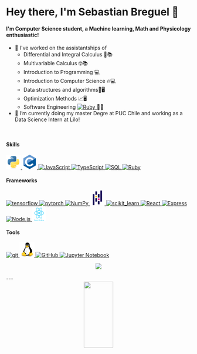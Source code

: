 # Hey there, I'm Sebastian Breguel 👋

<h4> I'm Computer Science student, a Machine learning, Math and Physicology enthusiastic! </h4>

- 🔭 I've worked on the assistantships of
  - Differential and Integral Calculus 📝📚
  - Multivariable Calculus 🤓📚
  - Introduction to Programming 💻
  - Introduction to Computer Science 🔥💻
  - Data structures and algorithms🧠🖥️
  - Optimization Methods 📈🖥
  - Software Engineering [![Ruby](https://cdn.emojidex.com/emoji/mdpi/Ruby.png "Ruby") ](https://www.ruby-lang.org) 👨‍💻
- 🌱 I’m currently doing my master Degre at PUC Chile and working as a Data Science Intern at Lilo! 
<br />

#### Skills

<a href="https://www.python.org" target="_blank" rel="noreferrer"> <img src="https://raw.githubusercontent.com/devicons/devicon/master/icons/python/python-original.svg" alt="python" width="40" height="40"/> </a> <a href="https://www.cprogramming.com/" target="_blank" rel="noreferrer"> <img src="https://raw.githubusercontent.com/devicons/devicon/master/icons/c/c-original.svg" alt="c" width="40" height="40"/> </a>
<a href="https://developer.mozilla.org/en-US/docs/Web/JavaScript" target="_blank" rel="noreferrer">
<img src="https://www.vectorlogo.zone/logos/javascript/javascript-icon.svg" alt="JavaScript" width="40" height="40"/>
</a><a href="https://www.typescriptlang.org/" target="_blank" rel="noreferrer">
<img src="https://www.vectorlogo.zone/logos/typescriptlang/typescriptlang-icon.svg" alt="TypeScript" width="40" height="40"/>
</a><a href="https://en.wikipedia.org/wiki/SQL" target="_blank" rel="noreferrer">
<img src="https://www.vectorlogo.zone/logos/postgresql/postgresql-icon.svg" alt="SQL" width="40" height="40"/>
</a><a href="https://www.ruby-lang.org/" target="_blank" rel="noreferrer">
<img src="https://www.vectorlogo.zone/logos/ruby-lang/ruby-lang-icon.svg" alt="Ruby" width="40" height="40"/>
</a>

#### Frameworks

<a href="https://www.tensorflow.org" target="_blank" rel="noreferrer"> <img src="https://www.vectorlogo.zone/logos/tensorflow/tensorflow-icon.svg" alt="tensorflow" width="40" height="40"/> </a> <a href="https://pytorch.org/" target="_blank" rel="noreferrer"> <img src="https://www.vectorlogo.zone/logos/pytorch/pytorch-icon.svg" alt="pytorch" width="40" height="40"/> </a> </a><a href="https://numpy.org/" target="_blank" rel="noreferrer">
<img src="https://www.vectorlogo.zone/logos/numpy/numpy-icon.svg" alt="NumPy" width="40" height="40"/>
</a><a href="https://pandas.pydata.org/" target="_blank" rel="noreferrer"> <img src="https://raw.githubusercontent.com/devicons/devicon/2ae2a900d2f041da66e950e4d48052658d850630/icons/pandas/pandas-original.svg" alt="pandas" width="40" height="40"/> </a> <a href="https://scikit-learn.org/" target="_blank" rel="noreferrer"> <img src="https://upload.wikimedia.org/wikipedia/commons/0/05/Scikit_learn_logo_small.svg" alt="scikit_learn" width="40" height="40"/>
<a href="https://reactjs.org/" target="_blank" rel="noreferrer">
<img src="https://www.vectorlogo.zone/logos/reactjs/reactjs-icon.svg" alt="React" width="40" height="40"/>
<a href="https://expressjs.com/" target="_blank" rel="noreferrer">
<img src="https://www.vectorlogo.zone/logos/expressjs/expressjs-icon.svg" alt="Express" width="40" height="40"/>
</a><a href="https://nodejs.org/" target="_blank" rel="noreferrer">
<img src="https://www.vectorlogo.zone/logos/nodejs/nodejs-icon.svg" alt="Node.js" width="40" height="40"/>
</a>
<a href="https://reactnative.dev/" target="_blank" rel="noreferrer">
<img src="imgs/react-native.svg" alt="reactnative.js" width="40" height="40"/>
</a>

#### Tools

<a href="https://git-scm.com/" target="_blank" rel="noreferrer"> <img src="https://www.vectorlogo.zone/logos/git-scm/git-scm-icon.svg" alt="git" width="40" height="40"/> </a> <a href="https://www.linux.org/" target="_blank" rel="noreferrer"> <img src="https://raw.githubusercontent.com/devicons/devicon/master/icons/linux/linux-original.svg" alt="linux" width="40" height="40"/> </a><a href="https://github.com/" target="_blank" rel="noreferrer">
<img src="https://www.vectorlogo.zone/logos/github/github-icon.svg" alt="GitHub" width="40" height="40"/>
</a><a href="https://jupyter.org/" target="_blank" rel="noreferrer">
<img src="https://www.vectorlogo.zone/logos/jupyter/jupyter-icon.svg" alt="Jupyter Notebook" width="40" height="40"/>
</a>

<p align="center">
    <img src="https://profile-counter.glitch.me/sebastianbreguel/count.svg" />
</p>
---

<div align="center">
  <a href="https://github.com/sebastianbreguel">
  <img height="180em" width="40%" src="https://github-readme-stats.vercel.app/api?username=sebastianbreguel&show_icons=true&theme=dark&include_all_commits=true&count_private=true"/>
<!--   <img height="180em" width="40%" src="https://github-readme-streak-stats.herokuapp.com/?user=sebastianbreguel&theme=dark&hide_border=false)"/> -->

## </div>
